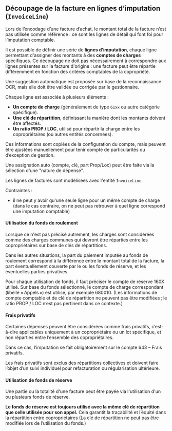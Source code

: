 ## Découpage de la facture en lignes d’imputation (`InvoiceLine`)

Lors de l’encodage d’une facture d’achat, le montant total de la facture n’est pas utilisée comme référence : ce sont les lignes de détail qui font foi pour l’imputation comptable.

Il est possible de définir une série de **lignes d’imputation**, chaque ligne permettant d'assigner des montants à des **comptes de charges** spécifiques. Ce découpage ne doit pas nécessairement à correspondre aux lignes présentes sur la facture d'origine : une facture peut être répartie différemment en fonction des critères comptables de la copropriété.

Une suggestion automatique est proposée sur base de la reconnaissance OCR, mais elle doit être validée ou corrigée par le gestionnaire.


Chaque ligne est associée à plusieurs éléments :

- **Un compte de charge** (généralement de type `61xx` ou autre catégorie spécifique).
- **Une clé de répartition**, définissant la manière dont les montants doivent être affectés.
- **Un ratio PROP / LOC**, utilisé pour répartir la charge entre les copropriétaires (ou autres entités concernées).

Ces informations sont copiées de la configuration du compte, mais peuvent être ajustées manuellement pour tenir compte de particularités ou d’exception de gestion.

Une assignation auto (compte, clé, part Prop/Loc) peut être faite via la sélection d'une "nature de dépense".

Les lignes de factures sont modélisées avec l'entité `InvoiceLine`.


Contraintes :

* il ne peut y avoir qu'une seule ligne pour un même compte de charge (dans le cas contraire, on ne peut pas retrouver à quel ligne correspond une imputation comptable)


#### Utilisation du fonds de roulement
Lorsque ce n'est pas précisé autrement, les charges sont considérées comme des charges communes qui devront être réparties entre les copropriétaires sur base de clés de répartitions.

Dans les autres situations, la part du paiement imputée au fonds de roulement correspond à la différence entre le montant total de la facture, la part éventuellement couverte par le ou les fonds de réserve, et les éventuelles parties privatives.

Pour chaque utilisation de fonds, il faut préciser le compte de réserve 160X utilisé.
Sur base du fonds sélectionné, le compte de charge correspondant (libellé « Appels ») est utilisé, par exemple 680010.
(Les informations de compte comptable et de clé de répartition ne peuvent pas être modifiées ; le ratio PROP / LOC n’est pas pertinent dans ce contexte.)


#### Frais privatifs

Certaines dépenses peuvent être considérées comme frais privatifs, c’est-à-dire applicables uniquement à un copropriétaire ou un lot spécifique, et non réparties entre l’ensemble des copropriétaires.

Dans ce cas, l’imputation se fait obligatoirement sur le compte 643 – Frais privatifs.

Les frais privatifs sont exclus des répartitions collectives et doivent faire l’objet d’un suivi individuel pour refacturation ou régularisation ultérieure.


#### Utilisation de fonds de réserve

Une partie ou la totalité d'une facture peut être payée via l'utilisation d'un ou plusieurs fonds de réserve.

**Le fonds de réserve est toujours utilisé avec la même clé de répartition que celle utilisée pour son appel.**
Cela garantit la traçabilité et l’équité dans la répartition entre copropriétaires (La clé de répartition ne peut pas être modifiée lors de l’utilisation du fonds.)
